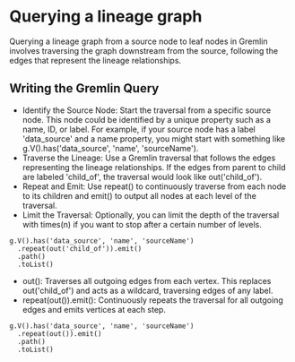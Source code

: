 # Querying a lineage graph
Querying a lineage graph from a source node to leaf nodes in Gremlin involves traversing the graph downstream from the source,
 following the edges that represent the lineage relationships.


## Writing the Gremlin Query
* Identify the Source Node: Start the traversal from a specific source node. This node could be identified by a unique property such as a
name, ID, or label. For example, if your source node has a label 'data_source' and a name property, you might start with something
like g.V().has('data_source', 'name', 'sourceName').
* Traverse the Lineage: Use a Gremlin traversal that follows the edges representing the lineage relationships. If the edges
 from parent to child are labeled 'child_of', the traversal would look like out('child_of').
* Repeat and Emit: Use repeat() to continuously traverse from each node to its children and emit() to output all nodes at
each level of the traversal.
* Limit the Traversal: Optionally, you can limit the depth of the traversal with times(n) if you want to stop
after a certain number of levels.

```
g.V().has('data_source', 'name', 'sourceName')
  .repeat(out('child_of')).emit()
  .path()
  .toList()
```

* out(): Traverses all outgoing edges from each vertex. This replaces out('child_of') and acts as a wildcard, traversing edges of any label.
* repeat(out()).emit(): Continuously repeats the traversal for all outgoing edges and emits vertices at each step.
```
g.V().has('data_source', 'name', 'sourceName')
  .repeat(out()).emit()
  .path()
  .toList()
```

